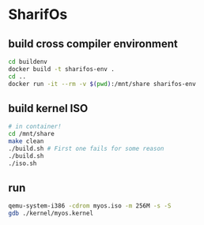 # SharifOs
## build cross compiler environment
```bash
cd buildenv
docker build -t sharifos-env .
cd ..
docker run -it --rm -v $(pwd):/mnt/share sharifos-env
```
## build kernel ISO
```bash
# in container!
cd /mnt/share
make clean
./build.sh # First one fails for some reason
./build.sh
./iso.sh

```
## run 
```bash
qemu-system-i386 -cdrom myos.iso -m 256M -s -S
gdb ./kernel/myos.kernel
```